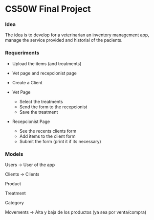 # CS50W Final Project

### Idea
The idea is to develop for a veterinarian an inventory management app, 
manage the service provided and historial of the pacients.

### Requeriments

- Upload the items (and treatments)
- Vet page and recepcionist page
- Create a Client

- Vet Page
    - Select the treatments
    - Send the form to the recepcionist
    - Save the treatment

- Recepcionist Page
    - See the recents clients form 
    - Add items to the client form
    - Submit the form (print it if its necessary)


### Models

Users -> User of the app

Clients -> Clients

Product

Treatment

Category

Movements -> Alta y baja de los productos (ya sea por venta/compra)
